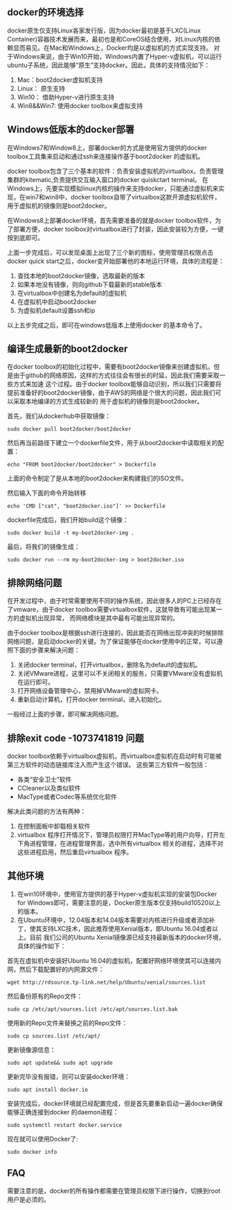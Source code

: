 ## docker的环境选择

docker原生仅支持Linux各家发行版，因为docker最初是基于LXC(Linux Container)容器技术发展而来，最初也是和CoreOS结合使用，对Linux内核的依赖显而易见。在Mac和Windows上，Docker均是以虚拟机的方式实现支持。
对于Windows来说，由于Win10开始，Windows内置了Hyper-v虚拟机，可以运行ubuntu子系统，因此能够“原生”支持docker。因此，具体的支持情况如下：
1. Mac：boot2docker虚拟机支持
2. Linux： 原生支持
3. Win10： 借助Hyper-v进行原生支持
4. Win8&&Win7: 使用docker toolbox来虚拟支持

## Windows低版本的docker部署

在Windows7和Window8上，部署docker的方式是使用官方提供的docker toolbox工具集来启动和通过ssh来连接操作基于boot2docker 的虚拟机。

docker toolbox包含了三个基本的软件：负责安装虚拟机的virtualbox，负责管理集群的kitematic,负责提供交互输入窗口的docker quiskctart terminal。
在Windows上，先要实现模拟linux内核的操作来支持docker，只能通过虚拟机来实现，在win7和win8中，docker toolbox自带了virtualbox这款开源虚拟机软件，
用于虚拟机的镜像则是boot2docker。

在Windows8上部署docker环境，首先需要准备的就是docker toolbox软件，为了部署方便，docker toolbox对virtualbox进行了封装，因此安装较为方便，一键按到底即可。

上面一步完成后，可以发现桌面上出现了三个新的图标，使用管理员权限点击docker quick start之后，docker变开始部署他的本地运行环境，具体的流程是：
1. 查找本地的boot2docker镜像，选取最新的版本
2. 如果本地没有镜像，则向github下载最新的stable版本
3. 在virtualbox中创建名为default的虚拟机
4. 在虚拟机中启动boot2docker
5. 为虚拟机default设置ssh和ip

以上五步完成之后，即可在windows低版本上使用docker 的基本命令了。

## 编译生成最新的boot2docker 

在docker toolbox的初始化过程中，需要有boot2docker镜像来创建虚拟机，但是由于github的网络原因，这样的方式往往会有很长的时延，因此我们需要采取一些方式来加速
这个过程。由于docker toolbox能够自动识别，所以我们只需要将提前准备好的boot2docker镜像，由于AWS的网络是个很大的问题，因此我们可以采取本地编译的方式生成较新的
用于虚拟机的镜像则是boot2docker。

首先，我们从dockerhub中获取镜像：
```shell
sudo docker pull boot2docker/boot2docker  
```

然后再当前路径下建立一个dockerfile文件，用于从boot2docker中读取相关的配置：

```shell
echo "FROM boot2docker/boot2docker" > Dockerfile
```
上面的命令制定了是从本地的boot2docker来构建我们的ISO文件。

然后输入下面的命令开始转移
```shell
echo 'CMD ["cat", "boot2docker.iso"]' >> Dockerfile 
```

dockerfile完成后，我们开始build这个镜像：
```shell
sudo docker build -t my-boot2docker-img .  
```

最后，将我们的镜像生成：
```shell
sudo docker run --rm my-boot2docker-img > boot2docker.iso 
```

## 排除网络问题

在开发过程中，由于时常需要使用不同的操作系统，因此很多人的PC上已经存在了vmware，由于docker toolbox需要virtualbox软件，这就导致有可能出现某一方的虚拟机出现异常，
而网络模块是其中最有可能出现异常的。

由于docker toolbox是根据ssh进行连接的，因此能否在网络出现冲突的时候排除网络问题，是启动docker的关键。为了保证能够在docker使用中的正常，可以遵照下面的步骤来解决问题：

1. 关闭docker terminal，打开virtualbox，删除名为default的虚拟机。
2. 关闭VMware进程，这里可以不关闭相关的服务，只需要VMware没有虚拟机在运行即可。
3. 打开网络设备管理中心，禁用掉VMware的虚拟网卡。
4. 重新启动计算机，打开docker terminal，进入初始化。

一般经过上面的步骤，即可解决网络问题。

## 排除exit code -1073741819 问题

docker toolbox依赖于virtualbox虚拟机，而virtualbox虚拟机在启动时有可能被第三方软件的动态链接库注入而产生这个错误。
这些第三方软件一般包括：
* 各类“安全卫士”软件
* CCleaner以及类似软件
* MacType或者Codec等系统优化软件

解决此类问题的方法有两种：
1. 在控制面板中卸载相关软件
2. virtualbox 程序打开情况下，管理员权限打开MacType等的用户向导，打开左下角进程管理，在进程管理界面，选中所有virtualbox 相关的进程，选择不对这些进程启用，然后重启virtualbox 程序。


## 其他环境

1. 在win10环境中，使用官方提供的基于Hyper-v虚拟机实现的安装包Docker for Windows即可，需要注意的是，Docker原生版本仅支持build10520以上的版本。
2. 在Ubuntu环境中，12.04版本和14.04版本需要对内核进行升级或者添加补丁，使其支持LXC技术，因此推荐使用Xenial版本，即Ubuntu 16.04或者以上。目前
我们公司的Ubuntu Xenial镜像源已经支持最新版本的docker环境，具体的操作如下：

首先在虚拟机中安装好Ubuntu 16.04的虚拟机，配置好网络环境使其可以连接内网，然后下载配置好的内网源文件：
```shell
wget http://rdsource.tp-link.net/help/Ubuntu/xenial/sources.list
```

然后备份原有的Repo文件：
```shell
sudo cp /etc/apt/sources.list /etc/apt/sources.list.bak
```

使用新的Repo文件来替换之前的Repo文件：
```shell
sudo cp sources.list /etc/apt/
```
更新镜像源信息：

```shell
sudo apt update&& sudo apt upgrade 
```

更新完毕没有报错，则可以安装docker环境：

```shell
sudo apt install docker.io
```

安装完成后，docker环境就已经配置完成，但是首先要重新启动一遍docker确保能够正确连接到docker 的daemon进程：
```shell
sudo systemctl restart docker.service
```
现在就可以使用Docker了:
```shell
sudo docker info
```

## FAQ
需要注意的是，docker的所有操作都需要在管理员权限下进行操作，切换到root用户是必须的。